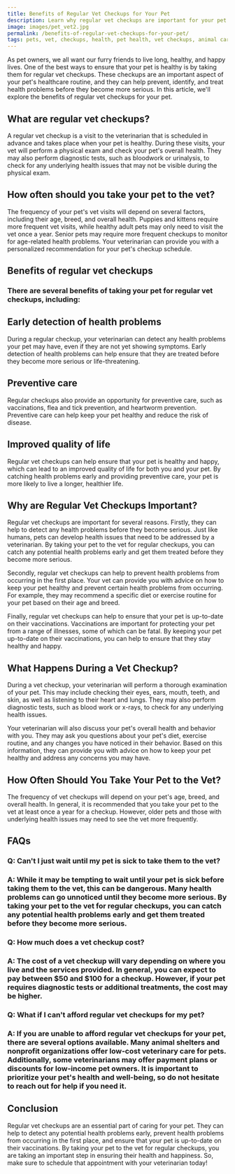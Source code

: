 ```yaml
---
title: Benefits of Regular Vet Checkups for Your Pet
description: Learn why regular vet checkups are important for your pet's health and well-being. Find out what to expect during a typical checkup and how it can benefit your furry friend.
image: images/pet_vet2.jpg
permalink: /benefits-of-regular-vet-checkups-for-your-pet/
tags: pets, vet, checkups, health, pet health, vet checkups, animal care
---
```


As pet owners, we all want our furry friends to live long, healthy, and happy lives. One of the best ways to ensure that your pet is healthy is by taking them for regular vet checkups. These checkups are an important aspect of your pet's healthcare routine, and they can help prevent, identify, and treat health problems before they become more serious. In this article, we'll explore the benefits of regular vet checkups for your pet.

## What are regular vet checkups?

A regular vet checkup is a visit to the veterinarian that is scheduled in advance and takes place when your pet is healthy. During these visits, your vet will perform a physical exam and check your pet's overall health. They may also perform diagnostic tests, such as bloodwork or urinalysis, to check for any underlying health issues that may not be visible during the physical exam.

## How often should you take your pet to the vet?

The frequency of your pet's vet visits will depend on several factors, including their age, breed, and overall health. Puppies and kittens require more frequent vet visits, while healthy adult pets may only need to visit the vet once a year. Senior pets may require more frequent checkups to monitor for age-related health problems. Your veterinarian can provide you with a personalized recommendation for your pet's checkup schedule.

## Benefits of regular vet checkups
### There are several benefits of taking your pet for regular vet checkups, including:

## Early detection of health problems

During a regular checkup, your veterinarian can detect any health problems your pet may have, even if they are not yet showing symptoms. Early detection of health problems can help ensure that they are treated before they become more serious or life-threatening.

## Preventive care

Regular checkups also provide an opportunity for preventive care, such as vaccinations, flea and tick prevention, and heartworm prevention. Preventive care can help keep your pet healthy and reduce the risk of disease.

## Improved quality of life

Regular vet checkups can help ensure that your pet is healthy and happy, which can lead to an improved quality of life for both you and your pet. By catching health problems early and providing preventive care, your pet is more likely to live a longer, healthier life.

## Why are Regular Vet Checkups Important?

Regular vet checkups are important for several reasons. Firstly, they can help to detect any health problems before they become serious. Just like humans, pets can develop health issues that need to be addressed by a veterinarian. By taking your pet to the vet for regular checkups, you can catch any potential health problems early and get them treated before they become more serious.

Secondly, regular vet checkups can help to prevent health problems from occurring in the first place. Your vet can provide you with advice on how to keep your pet healthy and prevent certain health problems from occurring. For example, they may recommend a specific diet or exercise routine for your pet based on their age and breed.

Finally, regular vet checkups can help to ensure that your pet is up-to-date on their vaccinations. Vaccinations are important for protecting your pet from a range of illnesses, some of which can be fatal. By keeping your pet up-to-date on their vaccinations, you can help to ensure that they stay healthy and happy.

## What Happens During a Vet Checkup?

During a vet checkup, your veterinarian will perform a thorough examination of your pet. This may include checking their eyes, ears, mouth, teeth, and skin, as well as listening to their heart and lungs. They may also perform diagnostic tests, such as blood work or x-rays, to check for any underlying health issues.

Your veterinarian will also discuss your pet's overall health and behavior with you. They may ask you questions about your pet's diet, exercise routine, and any changes you have noticed in their behavior. Based on this information, they can provide you with advice on how to keep your pet healthy and address any concerns you may have.

## How Often Should You Take Your Pet to the Vet?

The frequency of vet checkups will depend on your pet's age, breed, and overall health. In general, it is recommended that you take your pet to the vet at least once a year for a checkup. However, older pets and those with underlying health issues may need to see the vet more frequently.

## FAQs
### Q: Can't I just wait until my pet is sick to take them to the vet?

### A: While it may be tempting to wait until your pet is sick before taking them to the vet, this can be dangerous. Many health problems can go unnoticed until they become more serious. By taking your pet to the vet for regular checkups, you can catch any potential health problems early and get them treated before they become more serious.

### Q: How much does a vet checkup cost?

### A: The cost of a vet checkup will vary depending on where you live and the services provided. In general, you can expect to pay between $50 and $100 for a checkup. However, if your pet requires diagnostic tests or additional treatments, the cost may be higher.

### Q: What if I can't afford regular vet checkups for my pet?

### A: If you are unable to afford regular vet checkups for your pet, there are several options available. Many animal shelters and nonprofit organizations offer low-cost veterinary care for pets. Additionally, some veterinarians may offer payment plans or discounts for low-income pet owners. It is important to prioritize your pet's health and well-being, so do not hesitate to reach out for help if you need it.

## Conclusion

Regular vet checkups are an essential part of caring for your pet. They can help to detect any potential health problems early, prevent health problems from occurring in the first place, and ensure that your pet is up-to-date on their vaccinations. By taking your pet to the vet for regular checkups, you are taking an important step in ensuring their health and happiness. So, make sure to schedule that appointment with your veterinarian today!